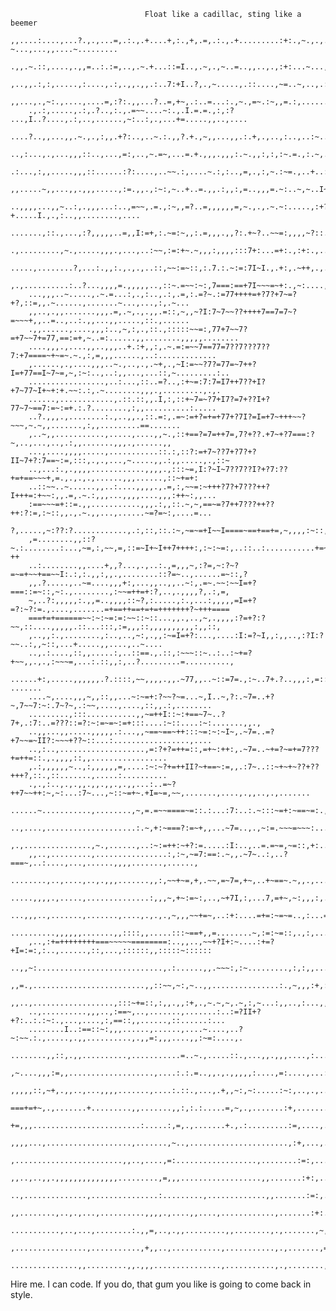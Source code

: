                                  Float like a cadillac, sting like a beemer
        ,,....:....,...?.,.,...=,.:.,.+....+,:.,+,.=,.:.,.+.........:+:.,~.,.,..:.:?~...,...,,....~.........
        .,,.~.::,....,.,,=..:.:=,..,.~.+...::=I..,.~,.,~..=..,,..,.,:+:...~...,I.=:=...,..?.,...~.,:....,...
        ,..,,.:,:,.....,:....,.:,.,,.,,.:..7:+I..?,.,~.....,.::....,~=..~,..,.:,.:+:.,~,.I...:.,.,....,,..,:
        ,,...,.,~:.,....,....=,:?:.,,...?..=,+~,.:..=...:.,~.,=~.:~,,=.:,........~~:.........:..,.....,.,..,
        .,.:,.....,.:,.?..,:.,.=~~....~:.,.I.=.=.,:,:? ...,I..?....,.:,..,......,~:..:,.,...+=.....,,..,....
        ....?..,,...,,.~.,.,:,,.+?:..,..~.:.,,?.+.,~,,...,,.:.+,.,..,:..,..:~...~+:,...,...=,....:........,.
        ..,:...,.,...,,,::..,...,=:,..,~.=~,...=.+.,,,.,,,:.~.,,:,:,:~.=.,:.~,.::~+.......:=...,.,.....:.:..
        .:...,:,,.....,,,::......:?:....,..~~.:,....~.:,:..,=,.,:,~.:~=.,..+..::+=...:.....:,...,,....:.:.,,
        ,,.....~,,...,,.,,,.....,:=.,,.,:~:,~..+..=.,,.:,,:,=..,,,=.~:..~,~..I~=~,...+...:..,.,......,......
        ..,,,,...,,~..:,.,,,...:..,=~~,.=.,:~,,=?..=,,,,,,=,~.,.,.~.~:.....,:+?+.....I.,.,:..,,........,....
        .......,::.,...,:?,,,,,..=,,I:=+,:.~=:~,,:.=,,,.,,?:.+~?..~~=:,,,,~?::.......+,..,..,.....,....,....
        .,.........,~.,.....,,,.,...,..:~~,:=:+~.~,,,:,,,,:::7+:...=+:.,:+:.,.......+..,:,.........,,.,,..,,
        .....,........?,...:.,,:.,.,.,..::,~~:=~::,:.7.:.~:=:7I~I.,.+:,.~++,.,.....~.,...,......,,,.:..~,,..
        ,.,..........:..?...,,,,=.,,,,,..,::~.=~~:~:,7===:==+7I~~~=~+:.,~:....,...,...,.......,....,..::.,..
        ...,,,..~.....,.~.=...:,.,:..,.:,.=,:.=?~.:=77++++=+?7?+7~=?+?,::=,,.~......,.......~...,...,:,.~...
        ,,..,.,,.......,,,.=,.~,.,.,,.=::,~,,~?I:7~7~~??++++7==7=7~?=~~~+,,..=..,..:.,,...,,.....,::.,......
        .,,......,....,,,:..,~,:,.,::.,:::::~~=:,77+7~~7?=+7~~7+=77,==:=+,~..=:......,,........,,,,,........
        ....,,,.,....,,..,,,..+.:+,,:,.~.=:=~~7==77=7??7???7??7:+7====~+~=~.~.,:,=,,,......,..:.............
        ,......,.,....,,,..~.,..,.,.~+,.,~I:=~~?7?=77=~7++?I=+77==I~7~=,~,:~:..,..:,,...,...::,~.........:..
        .................,..:...,::..=?..,:+~=:7:7=I7++7??+I?+7~77~I+~+:+.~~:.:,.~........,,,.,.........,.,.
        ......,............,.::.::,,.I,:,::+~7=~?7+I7?=7+??I+?77~7~==7:=~:=+.:.?........,:,,..........:.....
        ..?.,,,.,........:.,..,,.,::.=:,.=~:=+?=+=+77+?7I?=I=+7~+++~~?~~~,~.~,,.......,:,,.........==.......
        ,..~,,...........,.....,....,,~.,::+==?=7=++7=,7?+??.+7~+?7===:?~,..,...,..,.:,,.......,,,.,......,,
        ...,....,,,,.....,...........::.:,::?:=+7~??7+?7?+?II~7+?:7==~:=,:::,.,.,...,~.....,,.:,,.....,.,::~
        ..,...:.,.,,,,............,,,,.,:::~=,I:?~I~7??7??I?+?7:??+=+==~~~+,=.,.,.,.,......,,,......,::~+=+:
        ..::~~..~......,,..:....,,,,.,.=,:,~~=:~+++?7?+7???++?I+++=:+~~:,,.=,.~.:,,,...,,,,....,,,:++~:,,...
        :==~~~=+::=.,,...........,,,.:,,::.~,~,==~=?7++7???++??++:?:=,:~::,,.,.~.,,...,......~=?=~:,....=...
        ?,.....,~:??:?............,.:,::,::.:~,~=~=+I~~I====~==+==+=,~,,,,:~::,~,,,...,.....++:,...........,
        ,=........,,::?~.:........:...,~=,:,~~,=,::=~I+~I++7++++:,:~:~=:,..::..:...........+=~.,......=:=?++
        ..:........,,....+,,?...,.,..:.,=,,,~,:?=,~:?~?=~=+~~+==~~I:.:,:.,,:,,.,........::?=~..,......=~::,?
        ,,.?.....,..~=....,,,+:,...,,..,,..~:,.=~.~~:~~I=+?===::=~::,~:.,........,:~~=++=+:?,..,.,,,,?,.:,=,
        ~,..?:,,,,,:.,,=..,,,,::~?,:.....,:.,...:,,,,,=I=+?=?:~?:=.,....,.......=+==++==+=+=+++++++?~+++====
        ===+=+======~~:~:~=:=:~~::~::...,,.,..,~,.,,,,:?=+?:?~~,::....,,,,,.::...:::,:=,,,::,,,,,,,,,,:,,::,
        ,..,,:.,........,:..,..,~:,.,,:~=I=+?:...,....:I:=?~I,,:,,..,:?I:?~~..:,,~::,...+.....,,....,..~....
        ..,.:....,::,,.....:,..::==.,.::,:~~~::~..:..:~+=?+~~,,.,.,:~~~=,...:.::,,:,..?.........=..........,
        ......+:,.....,,,,,,.?.::::,~~,,,,.,,.~77,,..~::=7=.,:~..7+.?..,,,:,=::~~::..,....,:=:...,:: .......
        ....~,....,,,~,,::,,...~:~=+:?~~?~=...~,I..~,?:.~7=..+?~,7~~7:~:.7~?~,.:~~,....,....,::,,.:,........
        .........,:::...........,,~=++I::~:+==~7~..?7+,.:7:..=???::=?:~:=~=~:=+:::....:~::....:~:.......,,.,
        ..,,...,,.....,,,,,.:...,,~==~==~++:::~=:~:~I~,.~7=..=?+7~~=~II?:~~~+??~::...:.................,....
        ..,:..,...................,=:?+?=++=::,=+~:++:,.~7=..~+=?~=+=7???+=++=::.,.,,,,::,,.................
        ,.:,,,,,,~..,:,,,,,,=,....:~:~?+=++II?~+==~:=,,.:7~..::~+~+~??+??+++?,::.,::.......,.....:..........
        .,.,:..,.,.,,.,,.,,.,.,,...:..=~?++7~~++:~,~:...:7~...,~::~=+~.+I=~=,~~,.......,....,.,,..,.,.......
        ......~...........,........,~,=.=~~====~=::.:...:7:..:.~:::~=+:~==~=:.,,...............,........:~==
        ..,....,....................:.~,+:~===?:=~+,,...~7=..,.,~:=.~~~=~~~:...,.,......,,....,,...,.:...::,
        ,.,...............,~.,......,..:~:=++:~+?:=.....:I:..,..=.=~=,~=::,+:....................,..,...,...
        ,,..,.........,................:,:~,~=7:==:.~,,.~7~..:,..?===~,..:....,...,......,,,,.......,......,
        ........,..,....,..,.,,,.......,,:,~~+~=,+,.~~,=~7=,+~,..+~==~.~,,.,.......,,:..,....,......,.,.I.,.
        .....,,,,.,.....,..............:,,,~,+~:=~:,..,~+7I,:,...7,=+~,~:,,,:,..,:..,.,:,,......,,.....,.,..
        ...,,,..,.......,.......,....,.,.,.,~,,,~~+=~,..:+:....=+=:~=~=..,:...=.........,,,,..............,,
        ..........,,,,,,.......,,::::,,.....:::~==+,,=........~,:=:~=::,.,:,...,:....,.,,,,,,,,:::::::::,,,,
        ,..,:+=++++++++===~~~~~========:..,,..,~~+?I+:~....:+=?+I=:=:,:..,......,::,...,::::::,,:::::~::::::
        ..,,~:............................,.:......,,.~~~:,:~.........,:,:,,........,::.....,,.:.,,,:,~.:.=.
        ,,=.,.........................,,::~~,~:,~..,,...............:.,~,,,:+,:,........,,:,.?,..,.......,,,
        ,,..,..................,:::~+=::,:,,.,,:+,.,~.~,~,.~,:,~...:,,..,:...,,~+::,...~....,.,.....,......,
        ..,..........,,,..,:==~,..,.......,.......:..:=?II+?+?:..:.:~:.,...,....,:,==::,,......,::......:...
        ........I..:==::~:,,,......,......,....~....,..?~:~~.:.,.....,.,,..........,.,,=:,,,....,,:~=:....,.
        ........,,::,.,,..........,...........=..~.,.....::.,...,,.,,,....,:..............,=~:~~++~~:~=+~,:,
        ,~....,,,:=,,...................,....:.:.=..,,.,.,,,,,:....,=:....,...::..,...:.....,:::,.......:,::
        ,,,,,::,~+,.,,..,...,,,,.......,....:.::.,...,.+,,~:,~:.....:~:,..,.,...,,.....:...,.........,....,.
        ===+=+~,.,.......+.........,,.......,,:,:.:.....=,~,.,.......:+,..........,,..,.................,:.,
        +=,,,........................:.....:,=,.,.......+.,.:.........:=,....,......,....,.......,......,...
        ,,,,...,...................,.......,~..,......................,:+,...,..............................
        ,........................,,..,....,=:..................,........:=:,...............,................
        ,,..,..,,.,,,,,,,,,,,,,,.........,=,,,..................,,.......:+:,.................,.........,...
        ..,..............,...............:.........,.............,,.......:=:,......,...............,.......
        ,,........,..,.,...,..........,,,,.,....,,....,............,.......:+:.........................,....
        ...........,..,...,........:.,,=,..,.,,.........,,........,.,.......,~,,.......................,....
        ,................,...........,+,,..,...........,...........,.,.......,=........,......,.............
        ...............,,.........,,.,,,...............,...........,.,........,=.....,.........,........~...
  
Hire me. I can code. If you do, that gum you like is going to come back in style.
